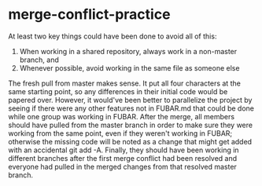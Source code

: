 # merge-conflict-practice
At least two key things could have been done to avoid all of this:
1. When working in a shared repository, always work in a non-master branch, and
1. Whenever possible, avoid working in the same file as someone else

The fresh pull from master makes sense. It put all four characters at the same starting point, so any differences in their initial code would be papered over. However, it would've been better to parallelize the project by seeing if there were any other features not in FUBAR.md that could be done while one group was working in FUBAR. After the merge, all members should have pulled from the master branch in order to make sure they were working from the same point, even if they weren't working in FUBAR; otherwise the missing code will be noted as a change that might get added with an accidental git add -A. Finally, they should have been working in different branches after the first merge conflict had been resolved and everyone had pulled in the merged changes from that resolved master branch.
